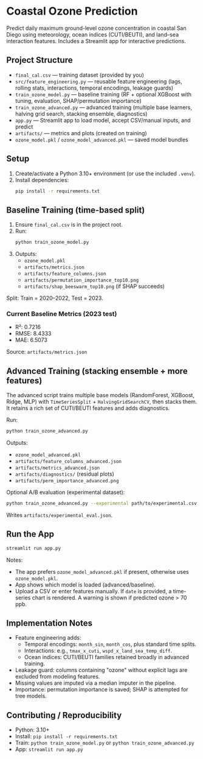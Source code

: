 # Coastal Ozone Prediction

Predict daily maximum ground-level ozone concentration in coastal San Diego using meteorology, ocean indices (CUTI/BEUTI), and land–sea interaction features. Includes a Streamlit app for interactive predictions.

## Project Structure

- `final_cal.csv` — training dataset (provided by you)
- `src/feature_engineering.py` — reusable feature engineering (lags, rolling stats, interactions, temporal encodings, leakage guards)
- `train_ozone_model.py` — baseline training (RF + optional XGBoost with tuning, evaluation, SHAP/permutation importance)
- `train_ozone_advanced.py` — advanced training (multiple base learners, halving grid search, stacking ensemble, diagnostics)
- `app.py` — Streamlit app to load model, accept CSV/manual inputs, and predict
- `artifacts/` — metrics and plots (created on training)
- `ozone_model.pkl` / `ozone_model_advanced.pkl` — saved model bundles

## Setup

1. Create/activate a Python 3.10+ environment (or use the included `.venv`).
2. Install dependencies:
   ```bash
   pip install -r requirements.txt
   ```

## Baseline Training (time-based split)

1. Ensure `final_cal.csv` is in the project root.
2. Run:
   ```bash
   python train_ozone_model.py
   ```
3. Outputs:
   - `ozone_model.pkl`
   - `artifacts/metrics.json`
   - `artifacts/feature_columns.json`
   - `artifacts/permutation_importance_top10.png`
   - `artifacts/shap_beeswarm_top10.png` (if SHAP succeeds)

Split: Train = 2020–2022, Test = 2023.

### Current Baseline Metrics (2023 test)

- R²: 0.7216
- RMSE: 8.4333
- MAE: 6.5073

Source: `artifacts/metrics.json`

## Advanced Training (stacking ensemble + more features)

The advanced script trains multiple base models (RandomForest, XGBoost, Ridge, MLP) with `TimeSeriesSplit` + `HalvingGridSearchCV`, then stacks them. It retains a rich set of CUTI/BEUTI features and adds diagnostics.

Run:
```bash
python train_ozone_advanced.py
```

Outputs:
- `ozone_model_advanced.pkl`
- `artifacts/feature_columns_advanced.json`
- `artifacts/metrics_advanced.json`
- `artifacts/diagnostics/` (residual plots)
- `artifacts/perm_importance_advanced.png`

Optional A/B evaluation (experimental dataset):
```bash
python train_ozone_advanced.py --experimental path/to/experimental.csv
```
Writes `artifacts/experimental_eval.json`.

## Run the App

```bash
streamlit run app.py
```

Notes:
- The app prefers `ozone_model_advanced.pkl` if present, otherwise uses `ozone_model.pkl`.
- App shows which model is loaded (advanced/baseline).
- Upload a CSV or enter features manually. If `date` is provided, a time-series chart is rendered. A warning is shown if predicted ozone > 70 ppb.

## Implementation Notes

- Feature engineering adds:
  - Temporal encodings: `month_sin`, `month_cos`, plus standard time splits.
  - Interactions: e.g., `tmax_x_cuti`, `wspd_x_land_sea_temp_diff`.
  - Ocean indices: CUTI/BEUTI families retained broadly in advanced training.
- Leakage guard: columns containing "ozone" without explicit lags are excluded from modeling features.
- Missing values are imputed via a median imputer in the pipeline.
- Importance: permutation importance is saved; SHAP is attempted for tree models.

## Contributing / Reproducibility

- Python: 3.10+
- Install: `pip install -r requirements.txt`
- Train: `python train_ozone_model.py` or `python train_ozone_advanced.py`
- App: `streamlit run app.py`
